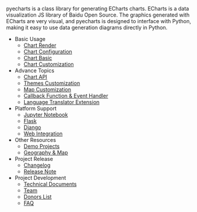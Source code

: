 pyecharts is a class library for generating ECharts charts. ECharts is a data visualization JS library of Baidu Open Source. The graphics generated with ECharts are very visual, and pyecharts is designed to interface with Python, making it easy to use data generation diagrams directly in Python.

- Basic Usage
  - [Chart Render](en-us/prepare)
  - [Chart Configuration](en-us/charts_configure)
  - [Chart Basic](en-us/charts_base)
  - [Chart Customization](en-us/charts_custom)
- Advance Topics
  - [Chart API](en-us/api)
  - [Themes Customization](en-us/themes)
  - [Map Customization](en-us/customize_map)
  - [Callback Function & Event Handler](en-us/advanced)
  - [Language Translator Extension](en-us/translator)
- Platform Support
  - [Jupyter Notebook](en-us/jupyter_notebook)
  - [Flask](en-us/flask)
  - [Django](en-us/django)
  - [Web Integration](en-us/web_integration)
- Other Resources
  - [Demo Projects](https://github.com/pyecharts/pyecharts-users-cases)
  - [Geography & Map](en-us/datasets)
- Project Release
  - [Changelog](zh-cn/changelog)
  - [Release Note](zh-cn/release-note/)
- Project Development
  - [Technical Documents](en-us/technical)
  - [Team](en-us/team)
  - [Donors List](zh-cn/donors)
  - [FAQ](en-us/faq)
